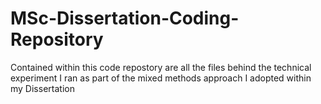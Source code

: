 # MSc-Dissertation-Coding-Repository
Contained within this code repostory are all the files behind the technical experiment I ran as part of the mixed methods approach I adopted within my Dissertation
